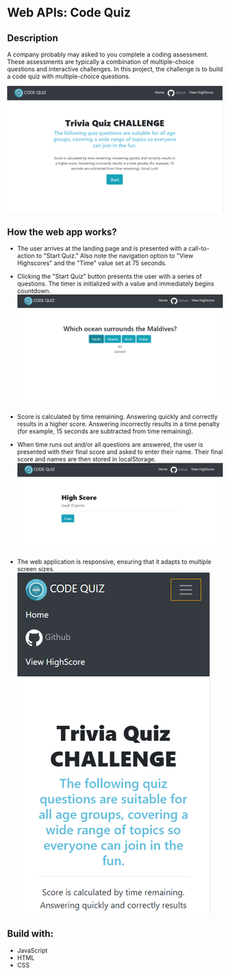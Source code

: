 # Web APIs: Code Quiz

## Description

A company probably may asked to you complete a coding assessment. These assessments are typically a combination of multiple-choice questions and interactive challenges. In this project, the challenge is to build a code quiz with multiple-choice questions.

![](/images/quizHome.PNG)

## How the web app works?

* The user arrives at the landing page and is presented with a call-to-action to "Start Quiz." Also note the navigation option to "View Highscores" and the "Time" value set at 75 seconds.


* Clicking the "Start Quiz" button presents the user with a series of questions. The timer is initialized with a value and immediately begins countdown.
![](/images/questions.PNG)


* Score is calculated by time remaining. Answering quickly and correctly results in a higher score. Answering incorrectly results in a time penalty (for example, 15 seconds are subtracted from time remaining).


* When time runs out and/or all questions are answered, the user is presented with their final score and asked to enter their name. Their final score and names are then stored in localStorage.
![](/images/highscore.PNG)

* The web application is responsive, ensuring that it adapts to multiple screen sizes.
![](/images/responsive.PNG)

## Build with:

* JavaScript
* HTML
* CSS


